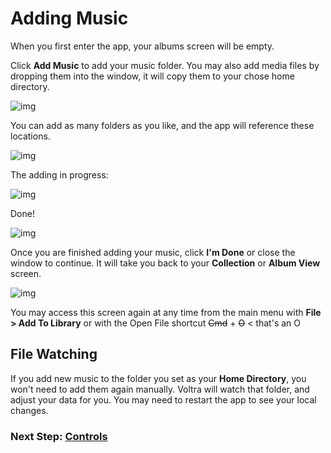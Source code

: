 # Adding Music

When you first enter the app, your albums screen will be empty.

Click **Add Music** to add your music folder. You may also add media files by dropping them into the window, it will copy them to your chose home directory.

![img](/screenshots/14_albums_empty.png)

You can add as many folders as you like, and the app will reference these locations.

![img](/screenshots/16_add_empty.png)

The adding in progress:

![img](/screenshots/17_add_in-progress.png)

Done!

![img](/screenshots/18_add_done.png)

Once you are finished adding your music, click **I'm Done** or close the window to continue. It will take you back to your **Collection** or **Album View** screen.

![img](/screenshots/19_albums.png)

You may access this screen again at any time from the main menu with **File > Add To Library** or with the Open File shortcut ~~Cmd~~ + ~~O~~  < that's an O

## File Watching

If you add new music to the folder you set as your **Home Directory**, you won't need to add them again manually. Voltra will watch that folder, and adjust your data for you. You may need to restart the app to see your local changes.

### Next Step: **[Controls](https://voltra.co/docs/controls/)**
